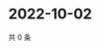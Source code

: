 # 2022-10-02

共 0 条

<!-- BEGIN WEIBO -->
<!-- 最后更新时间 Sun Oct 02 2022 03:07:24 GMT+0800 (China Standard Time) -->

<!-- END WEIBO -->

